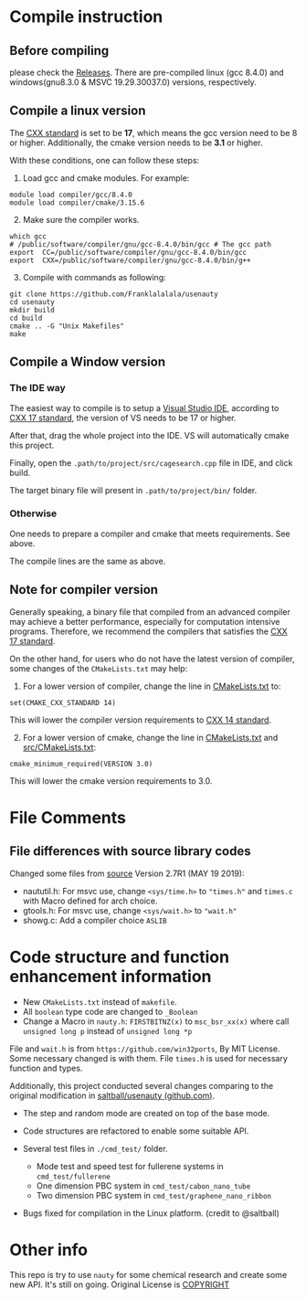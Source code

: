 # Compile instruction

## Before compiling

please check the [Releases](https://github.com/Franklalalala/usenauty/releases). There are pre-compiled linux (gcc 8.4.0) and windows(gnu8.3.0 & MSVC 19.29.30037.0) versions, respectively.

## Compile a linux version

The [CXX standard](https://en.wikipedia.org/wiki/C%2B%2B17) is set to be **17**, which means the gcc version need to be 8 or higher. Additionally, the cmake version needs to be **3.1** or higher.

With these conditions, one can follow these steps:

1. Load gcc and cmake modules. For example:

```
module load compiler/gcc/8.4.0
module load compiler/cmake/3.15.6
```

2. Make sure the compiler works.

```
which gcc
# /public/software/compiler/gnu/gcc-8.4.0/bin/gcc # The gcc path
export  CC=/public/software/compiler/gnu/gcc-8.4.0/bin/gcc
export  CXX=/public/software/compiler/gnu/gcc-8.4.0/bin/g++
```

3. Compile with commands as following:

```
git clone https://github.com/Franklalalala/usenauty
cd usenauty
mkdir build
cd build
cmake .. -G "Unix Makefiles"
make
```

## Compile a Window version

### The IDE way

The easiest way to compile is to setup a [Visual Studio IDE](https://en.wikipedia.org/wiki/Microsoft_Visual_Studio#2017), according to [CXX 17 standard](https://en.wikipedia.org/wiki/C%2B%2B17), the version of VS needs to be 17 or higher. 

After that, drag the whole project into the IDE. VS will automatically cmake this project. 

Finally, open the `.path/to/project/src/cagesearch.cpp` file in IDE, and click build. 

The target binary file will present in `.path/to/project/bin/` folder.

### Otherwise

One needs to prepare a compiler and cmake that meets requirements. See above.

The compile lines are the same as above.

## Note for compiler version

Generally speaking, a binary file that compiled from an advanced compiler may achieve a better performance, especially for computation intensive programs. Therefore, we recommend the compilers that satisfies the [CXX 17 standard](https://en.wikipedia.org/wiki/C%2B%2B17). 

On the other hand, for users who do not have the latest version of compiler, some changes of the `CMakeLists.txt` may help:

1. For a lower version of compiler, change the line in [CMakeLists.txt](https://github.com/Franklalalala/usenauty/blob/6cbecb9241538b83ffb0daaafa7ab78206fe2cff/CMakeLists.txt#L4) to:

```
set(CMAKE_CXX_STANDARD 14)
```

This will lower the compiler version requirements to [CXX 14 standard](https://en.wikipedia.org/wiki/C%2B%2B14).

2. For a lower version of cmake, change the line in [CMakeLists.txt](https://github.com/Franklalalala/usenauty/blob/6cbecb9241538b83ffb0daaafa7ab78206fe2cff/CMakeLists.txt#L1) and [src/CMakeLists.txt](https://github.com/Franklalalala/usenauty/blob/6cbecb9241538b83ffb0daaafa7ab78206fe2cff/src/CMakeLists.txt#L1):

```
cmake_minimum_required(VERSION 3.0)
```

This will lower the cmake version requirements to 3.0.

# File Comments

## File differences with source library codes

Changed some files from [source](https://pallini.di.uniroma1.it/index.html) Version 2.7R1 (MAY 19 2019):

- naututil.h:
  For msvc use, change `<sys/time.h>` to `"times.h"` and `times.c` with Macro defined for arch choice.
- gtools.h:
  For msvc use, change `<sys/wait.h>` to `"wait.h"`
- showg.c:
  Add a compiler choice `ASLIB`

# Code structure and function enhancement information

- New `CMakeLists.txt` instead of `makefile`.
- All `boolean` type code are changed to `_Boolean`
- Change a Macro in `nauty.h`:
  `FIRSTBITNZ(x)` to `msc_bsr_xx(x)` where call `unsigned long p` instead of `unsigned long *p`

File and `wait.h` is from `https://github.com/win32ports`, By MIT License. Some necessary changed is with them.
File `times.h` is used for necessary function and types.

Additionally, this project conducted several changes comparing to the original modification in [saltball/usenauty (github.com)](https://github.com/saltball/usenauty). 

* The step and random mode are created on top of the base mode.
* Code structures are refactored to enable some suitable API.
* Several test files in `./cmd_test/` folder.
  * Mode test and speed test for fullerene systems in `cmd_test/fullerene`
  * One dimension PBC system in `cmd_test/cabon_nano_tube`
  * Two dimension PBC system in `cmd_test/graphene_nano_ribbon`

* Bugs fixed for compilation in the Linux platform. (credit to @saltball)

# Other info
This repo is try to use `nauty` for some chemical research and create some new API. It's still on going.
Original License is [COPYRIGHT](libnauty/COPYRIGHT)
